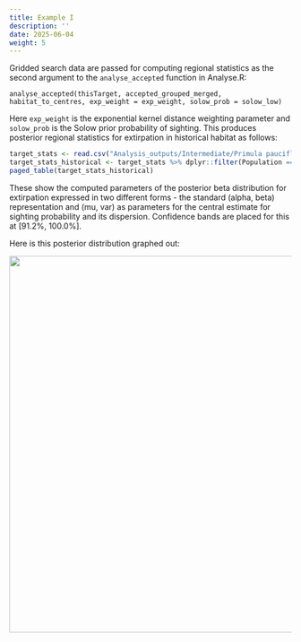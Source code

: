 ```yaml
---
title: Example I
description: ''
date: 2025-06-04
weight: 5
---
```

<link href="{{< blogdown/postref >}}index_files/pagedtable/css/pagedtable.css" rel="stylesheet" />
<script src="{{< blogdown/postref >}}index_files/pagedtable/js/pagedtable.js"></script>






Gridded search data are passed for computing regional statistics as the second argument to the ``analyse_accepted`` function in Analyse.R:

```
analyse_accepted(thisTarget, accepted_grouped_merged, habitat_to_centres, exp_weight = exp_weight, solow_prob = solow_low)

```

Here ``exp_weight`` is the exponential kernel distance weighting parameter and ``solow_prob`` is the Solow prior probability of sighting.
This produces posterior regional statistics for extirpation in historical habitat as follows:


``` r
target_stats <- read.csv("Analysis_outputs/Intermediate/Primula pauciflora_stats.csv")
target_stats_historical <- target_stats %>% dplyr::filter(Population == "PP1")
paged_table(target_stats_historical)
```

<div data-pagedtable="false">
  <script data-pagedtable-source type="application/json">
{"columns":[{"label":["cells"],"name":[1],"type":["int"],"align":["right"]},{"label":["searched"],"name":[2],"type":["int"],"align":["right"]},{"label":["pops"],"name":[3],"type":["int"],"align":["right"]},{"label":["habitatSearched"],"name":[4],"type":["chr"],"align":["left"]},{"label":["Central"],"name":[5],"type":["chr"],"align":["left"]},{"label":["Low"],"name":[6],"type":["chr"],"align":["left"]},{"label":["High"],"name":[7],"type":["chr"],"align":["left"]},{"label":["alpha"],"name":[8],"type":["dbl"],"align":["right"]},{"label":["beta"],"name":[9],"type":["dbl"],"align":["right"]},{"label":["mu"],"name":[10],"type":["dbl"],"align":["right"]},{"label":["var"],"name":[11],"type":["dbl"],"align":["right"]},{"label":["Population"],"name":[12],"type":["chr"],"align":["left"]},{"label":["target"],"name":[13],"type":["chr"],"align":["left"]},{"label":["prior_ER"],"name":[14],"type":["dbl"],"align":["right"]}],"data":[{"1":"9","2":"9","3":"1","4":"100.0%","5":"95.8%","6":"91.2%","7":"100.0%","8":"1.35","9":"30.98","10":"0.04171371","11":"0.00119949","12":"PP1","13":"Primula pauciflora","14":"0.57"}],"options":{"columns":{"min":{},"max":[10]},"rows":{"min":[10],"max":[10]},"pages":{}}}
  </script>
</div>

These show the computed parameters of the posterior beta distribution for extirpation expressed in two different forms - the standard (alpha, beta) representation and (mu, var) as parameters for the central estimate for sighting probability and its dispersion. Confidence bands are placed for this at [91.2%, 100.0%].

Here is this posterior distribution graphed out:

<img src="{{< blogdown/postref >}}index_files/figure-html/unnamed-chunk-3-1.png" width="672" />

